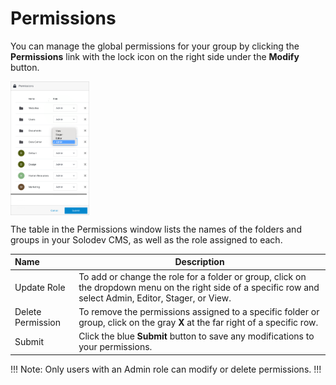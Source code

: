 # Permissions

You can manage the global permissions for your group by clicking the **Permissions** link with the lock icon on the right side under the **Modify** button. 

<img src="../../../images/permissions4.png" alt="permissions4" style="width: 25%; display: block"></a>


The table in the Permissions window lists the names of the folders and groups in your Solodev CMS, as well as the role assigned to each. 

**Name** | **Description** 
:--- | ---
Update Role | To add or change the role for a folder or group, click on the dropdown menu on the right side of a specific row and select Admin, Editor, Stager, or View. 
Delete Permission | To remove the permissions assigned to a specific folder or group, click on the gray **X** at the far right of a specific row. 
Submit | Click the blue **Submit** button to save any modifications to your permissions.

!!! Note:
Only users with an Admin role can modify or delete permissions.
!!!
